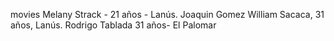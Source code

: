 movies
Melany Strack - 21 años - Lanús.
Joaquin Gomez
William Sacaca, 31 años, Lanús.
Rodrigo Tablada 31 años- El Palomar
